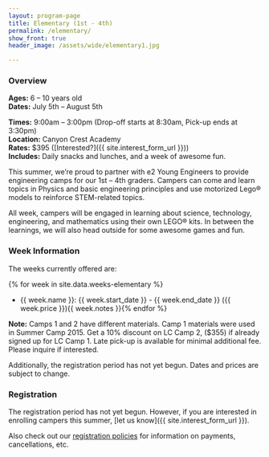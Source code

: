 ```yaml
---
layout: program-page
title: Elementary (1st - 4th)
permalink: /elementary/
show_front: true
header_image: /assets/wide/elementary1.jpg

---
```


### Overview
**Ages:** 6 – 10 years old  
**Dates:** July 5th – August 5th  

**Times:** 9:00am – 3:00pm (Drop-off starts at 8:30am, Pick-up ends at 3:30pm)  
**Location:** Canyon Crest Academy  
**Rates:** $395 ([Interested?]({{ site.interest_form_url }}))  
**Includes:** Daily snacks and lunches, and a week of awesome fun.  

This summer, we’re proud to partner with e2 Young Engineers to provide
engineering camps for our 1st – 4th graders. Campers can come and learn topics
in Physics and basic engineering principles and use motorized Lego®  models to
reinforce STEM-related topics.

All week, campers will be engaged in learning about science, technology,
engineering, and mathematics using  their own LEGO® kits. In between the
learnings, we will also head outside for some awesome games and fun.

### Week Information
The weeks currently offered are:

{% for week in site.data.weeks-elementary %}
- {{ week.name }}: {{ week.start_date }} - {{ week.end_date }} ({{ week.price }}){{ week.notes }}{% endfor %}

**Note:** Camps 1 and 2 have different materials. Camp 1 materials were used in Summer Camp 2015.  Get a 10% discount on LC Camp 2, ($355) if already signed up for LC Camp 1. Late pick-up is available for minimal additional fee. Please inquire if interested.  

Additionally, the registration period has not yet begun. Dates and prices are subject to change.

### Registration
The registration period has not yet begun. However, if you are interested in enrolling campers this summer, [let us know]({{ site.interest_form_url }}).

Also check out our [registration policies](/camp/about/registration) for information on payments, cancellations, etc.
